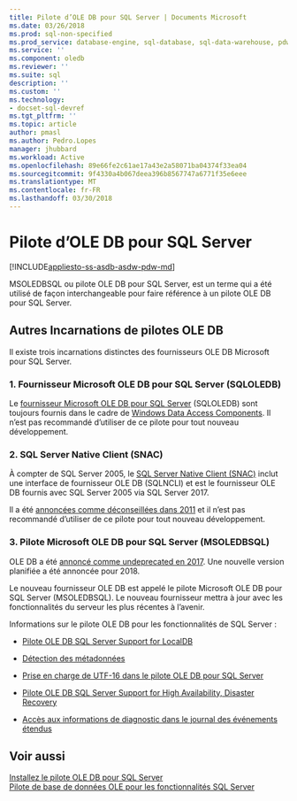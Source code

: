 ```yaml
---
title: Pilote d’OLE DB pour SQL Server | Documents Microsoft
ms.date: 03/26/2018
ms.prod: sql-non-specified
ms.prod_service: database-engine, sql-database, sql-data-warehouse, pdw
ms.service: ''
ms.component: oledb
ms.reviewer: ''
ms.suite: sql
description: ''
ms.custom: ''
ms.technology:
- docset-sql-devref
ms.tgt_pltfrm: ''
ms.topic: article
author: pmasl
ms.author: Pedro.Lopes
manager: jhubbard
ms.workload: Active
ms.openlocfilehash: 89e66fe2c61ae17a43e2a58071ba04374f33ea04
ms.sourcegitcommit: 9f4330a4b067deea396b8567747a6771f35e6eee
ms.translationtype: MT
ms.contentlocale: fr-FR
ms.lasthandoff: 03/30/2018
---
```

# <a name="ole-db-driver-for-sql-server"></a>Pilote d’OLE DB pour SQL Server
[!INCLUDE[appliesto-ss-asdb-asdw-pdw-md](../../includes/appliesto-ss-asdb-asdw-pdw-md.md)]

MSOLEDBSQL ou pilote OLE DB pour SQL Server, est un terme qui a été utilisé de façon interchangeable pour faire référence à un pilote OLE DB pour SQL Server.

## <a name="different-incarnations-of-ole-db-drivers"></a>Autres Incarnations de pilotes OLE DB

Il existe trois incarnations distinctes des fournisseurs OLE DB Microsoft pour SQL Server.


### <a name="1-microsoft-ole-db-provider-for-sql-server-sqloledb"></a>1. Fournisseur Microsoft OLE DB pour SQL Server (SQLOLEDB)

Le [fournisseur Microsoft OLE DB pour SQL Server](../../ado/guide/appendixes/microsoft-ole-db-provider-for-sql-server.md) (SQLOLEDB) sont toujours fournis dans le cadre de [Windows Data Access Components](https://msdn.microsoft.com/en-us/library/ms692897.aspx). Il n’est pas recommandé d’utiliser de ce pilote pour tout nouveau développement.


### <a name="2-sql-server-native-client-snac"></a>2. SQL Server Native Client (SNAC)

À compter de SQL Server 2005, le [SQL Server Native Client (SNAC)](../../relational-databases/native-client/sql-server-native-client.md) inclut une interface de fournisseur OLE DB (SQLNCLI) et est le fournisseur OLE DB fournis avec SQL Server 2005 via SQL Server 2017.

Il a été [annoncées comme déconseillées dans 2011](https://blogs.msdn.microsoft.com/sqlnativeclient/2011/08/29/microsoft-is-aligning-with-odbc-for-native-relational-data-access/) et il n’est pas recommandé d’utiliser de ce pilote pour tout nouveau développement.


### <a name="3-microsoft-ole-db-driver-for-sql-server-msoledbsql"></a>3. Pilote Microsoft OLE DB pour SQL Server (MSOLEDBSQL)

OLE DB a été [annoncé comme undeprecated en 2017](https://blogs.msdn.microsoft.com/sqlnativeclient/2017/10/06/announcing-the-new-release-of-ole-db-driver-for-sql-server/). Une nouvelle version planifiée a été annoncée pour 2018.

Le nouveau fournisseur OLE DB est appelé le pilote Microsoft OLE DB pour SQL Server (MSOLEDBSQL). Le nouveau fournisseur mettra à jour avec les fonctionnalités du serveur les plus récentes à l’avenir.

Informations sur le pilote OLE DB pour les fonctionnalités de SQL Server :

-   [Pilote OLE DB SQL Server Support for LocalDB](../oledb/features/oledb-driver-for-sql-server-support-for-localdb.md)  

-   [Détection des métadonnées](../oledb/features/metadata-discovery.md)  

-   [Prise en charge de UTF-16 dans le pilote OLE DB pour SQL Server](../oledb/features/utf-16-support-in-oledb-driver-for-sql-server.md)  

-   [Pilote OLE DB SQL Server Support for High Availability, Disaster Recovery](../oledb/features/oledb-driver-for-sql-server-support-for-high-availability-disaster-recovery.md)  

-   [Accès aux informations de diagnostic dans le journal des événements étendus](../oledb/features/accessing-diagnostic-information-in-the-extended-events-log.md)  

## <a name="see-also"></a>Voir aussi  
[Installez le pilote OLE DB pour SQL Server](../oledb/applications/installing-oledb-driver-for-sql-server.md)  
 [Pilote de base de données OLE pour les fonctionnalités SQL Server](../oledb/features/oledb-driver-for-sql-server-features.md )  
